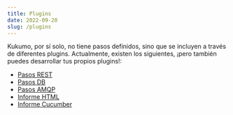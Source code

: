 ```yaml
---
title: Plugins
date: 2022-09-20
slug: /plugins
---
```


Kukumo, por sí solo, no tiene pasos definidos, sino que se incluyen a través de diferentes plugins. Actualmente, existen 
los siguientes, ¡pero también puedes desarrollar tus propios plugins!:

- [Pasos REST](plugins/rest)
- [Pasos DB](plugins/database)
- [Pasos AMQP](plugins/amqp)
- [Informe HTML](plugins/html-reporter)
- [Informe Cucumber](plugins/cucumber-exporter)


